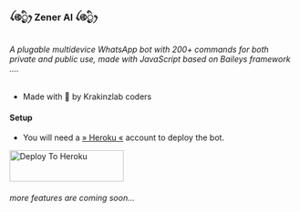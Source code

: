 ### ꪶ࿋྄ིᤢꫂ Zener AI ꪶ࿋྄ིᤢꫂ⁩
###### A plugable multidevice WhatsApp bot with 200+ commands for both private and public use, made with JavaScript based on Baileys framework ....

 - Made with 💖 by Krakinzlab coders


#### Setup

- You will need a [» Heroku «](id.heroku.com) account to deploy the bot.

<a href="https://hermit-web.herokuapp.com/deployment"><img href="media/Zener.jpg" alt="Deploy To Heroku" width="200" height="55" border="0"></a>

###### more features are coming soon...






